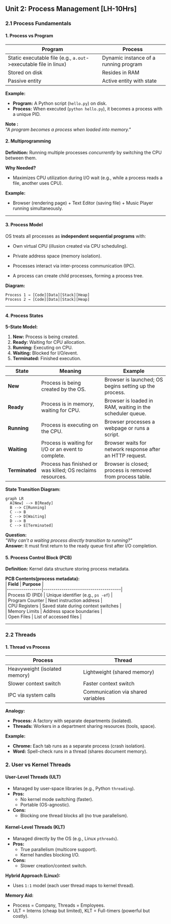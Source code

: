 ## **Unit 2: Process Management**  [LH-10Hrs]


### **2.1 Process Fundamentals**  

#### **1. Process vs Program**  
| **Program** | **Process** |  
|------------|------------|  
| Static executable file (e.g., `a.out`->executable file in linux) | Dynamic instance of a running program |  
| Stored on disk | Resides in RAM |  
| Passive entity | Active entity with state |  

**Example:**  
- **Program:** A Python script (`hello.py`) on disk.  
- **Process:** When executed (`python hello.py`), it becomes a process with a unique PID.  

**Note :**  
*"A program becomes a process when loaded into memory."*  

#### **2. Multiprogramming**  
**Definition:** Running multiple processes *concurrently* by switching the CPU between them.  

**Why Needed?**  
- Maximizes CPU utilization during I/O wait (e.g., while a process reads a file, another uses CPU).  

**Example:**  
- Browser (rendering page) + Text Editor (saving file) + Music Player running simultaneously.   

---

#### **3. Process Model**  
OS treats all processes as **independent sequential programs** with:  
- Own virtual CPU (illusion created via CPU scheduling).  
- Private address space (memory isolation).  

- Processes interact via inter-process communication (IPC).
- A process can create child processes, forming a process tree.

**Diagram:**  
```
Process 1 → [Code][Data][Stack][Heap]  
Process 2 → [Code][Data][Stack][Heap] 
```

---

#### **4. Process States**  
**5-State Model:**  
1. **New:** Process is being created.  
2. **Ready:** Waiting for CPU allocation.  
3. **Running:** Executing on CPU.  
4. **Waiting:** Blocked for I/O/event.  
5. **Terminated:** Finished execution.  

| **State**      | **Meaning**                                                | **Example**                                               |
| -------------- | ---------------------------------------------------------- | --------------------------------------------------------- |
| **New**        | Process is being created by the OS.                        | Browser is launched; OS begins setting up the process.    |
| **Ready**      | Process is in memory, waiting for CPU.                     | Browser is loaded in RAM, waiting in the scheduler queue. |
| **Running**    | Process is executing on the CPU.                           | Browser processes a webpage or runs a script.             |
| **Waiting**    | Process is waiting for I/O or an event to complete.        | Browser waits for network response after an HTTP request. |
| **Terminated** | Process has finished or was killed; OS reclaims resources. | Browser is closed; process is removed from process table. |


**State Transition Diagram:**  
```mermaid
graph LR
  A[New] --> B[Ready]
  B --> C[Running]
  C --> B
  C --> D[Waiting]
  D --> B
  C --> E[Terminated]
```

**Question:**  
*"Why can’t a waiting process directly transition to running?"*  
**Answer:** It must first return to the ready queue first after I/O completion.  


#### **5. Process Control Block (PCB)**  
**Definition:** Kernel data structure storing process metadata.  

**PCB Contents(process metadata):**  
| **Field**       | **Purpose**                          |  
|-----------------|--------------------------------------|  
| Process ID (PID) | Unique identifier (e.g., `ps -ef`)   |  
| Program Counter | Next instruction address             |  
| CPU Registers   | Saved state during context switches  |  
| Memory Limits   | Address space boundaries             |  
| Open Files      | List of accessed files               |  


---

### **2.2 Threads**  

#### **1. Thread vs Process**  
| **Process** | **Thread** |  
|------------|-----------|  
| Heavyweight (isolated memory) | Lightweight (shared memory) |  
| Slower context switch | Faster context switch |  
| IPC via system calls | Communication via shared variables |  

**Analogy:**  
- **Process:** A factory with separate departments (isolated).  
- **Threads:** Workers in a department sharing resources (tools, space).  

**Example:**  
- **Chrome:** Each tab runs as a separate process (crash isolation).  
- **Word:** Spell-check runs in a thread (shares document memory).  


### **2. User vs Kernel Threads**  

#### **User-Level Threads (ULT)**  
- Managed by user-space libraries (e.g., Python `threading`).  
- **Pros:**  
  - No kernel mode switching (faster).  
  - Portable (OS-agnostic).  
- **Cons:**  
  - Blocking one thread blocks all (no true parallelism).  

#### **Kernel-Level Threads (KLT)**  
- Managed directly by the OS (e.g., Linux `pthreads`).  
- **Pros:**  
  - True parallelism (multicore support).  
  - Kernel handles blocking I/O.  
- **Cons:**  
  - Slower creation/context switch.  

**Hybrid Approach (Linux):**  
- Uses `1:1` model (each user thread maps to kernel thread).  

**Memory Aid:**  
- Process = Company, Threads = Employees.  
- ULT = Interns (cheap but limited), KLT = Full-timers (powerful but costly).  
